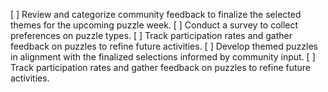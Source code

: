 [ ] Review and categorize community feedback to finalize the selected themes for the upcoming puzzle week.
[ ] Conduct a survey to collect preferences on puzzle types.
[ ] Track participation rates and gather feedback on puzzles to refine future activities.
[ ] Develop themed puzzles in alignment with the finalized selections informed by community input.
[ ] Track participation rates and gather feedback on puzzles to refine future activities.